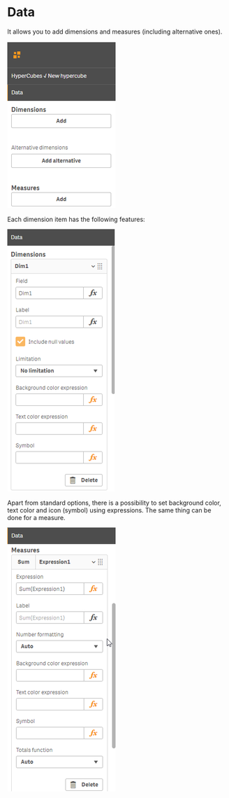 # Data

It allows you to add dimensions and measures \(including alternative ones\).

![](../.gitbook/assets/image%20%2848%29.png)

Each dimension item has the following features:

![Dimension properties](../.gitbook/assets/image%20%289%29.png)


Apart from standard options, there is a possibility to set background color, text color and icon \(symbol\) using expressions. The same thing can be done for a measure.

![Measure properties](../.gitbook/assets/image%20%2868%29.png)



